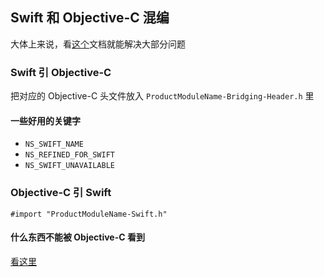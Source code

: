 ## Swift 和 Objective-C 混编

大体上来说，看[这个](https://developer.apple.com/library/content/documentation/Swift/Conceptual/BuildingCocoaApps/MixandMatch.html)文档就能解决大部分问题

### Swift 引 Objective-C

把对应的 Objective-C 头文件放入 `ProductModuleName-Bridging-Header.h` 里

#### 一些好用的关键字

- `NS_SWIFT_NAME`
- `NS_REFINED_FOR_SWIFT`
- `NS_SWIFT_UNAVAILABLE`

### Objective-C 引 Swift

`#import "ProductModuleName-Swift.h"`

#### 什么东西不能被 Objective-C 看到

[看这里](https://developer.apple.com/library/content/documentation/Swift/Conceptual/BuildingCocoaApps/InteractingWithObjective-CAPIs.html#//apple_ref/doc/uid/TP40014216-CH4-ID53)